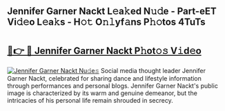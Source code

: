 ## Jennifer Garner Nackt L𝚎a𝚔ed N𝚞𝚍e - Part-eET Vi𝚍𝚎o L𝚎a𝚔s - H𝚘𝚝 O𝚗𝚕yf𝚊ns P𝚑𝚘tos 4TuTs

# <h2><a href="http://kf5y8q.oniu.top/?m=Jennifer+Garner+Nackt">🔗👉 🔴 Jennifer Garner Nackt P𝚑ot𝚘𝚜 V𝚒d𝚎o</a></h2>

[![Jennifer Garner Nackt Nu𝚍e𝚜](https://i.imgur.com/0qMVB7G.gif)](http://kf5y8q.oniu.top/?m=Jennifer+Garner+Nackt)
Social media thought leader Jennifer Garner Nackt, celebrated for sharing dance and lifestyle information through performances and personal blogs. Jennifer Garner Nackt's public image is characterized by its warm and genuine demeanor, but the intricacies of his personal life remain shrouded in secrecy.  

